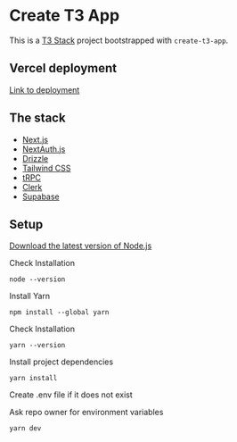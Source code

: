 # Create T3 App

This is a [T3 Stack](https://create.t3.gg/) project bootstrapped with `create-t3-app`.

## Vercel deployment

[Link to deployment](https://folio-zeta-gilt.vercel.app/)

## The stack

- [Next.js](https://nextjs.org)
- [NextAuth.js](https://next-auth.js.org)
- [Drizzle](https://orm.drizzle.team)
- [Tailwind CSS](https://tailwindcss.com)
- [tRPC](https://trpc.io)
- [Clerk](https://clerk.com/)
- [Supabase](https://supabase.com/)

## Setup

[Download the latest version of Node.js](https://nodejs.org/en)

Check Installation

`node --version`

Install Yarn

`npm install --global yarn`

Check Installation

`yarn --version`

Install project dependencies

`yarn install`

Create .env file if it does not exist

Ask repo owner for environment variables

`yarn dev`
